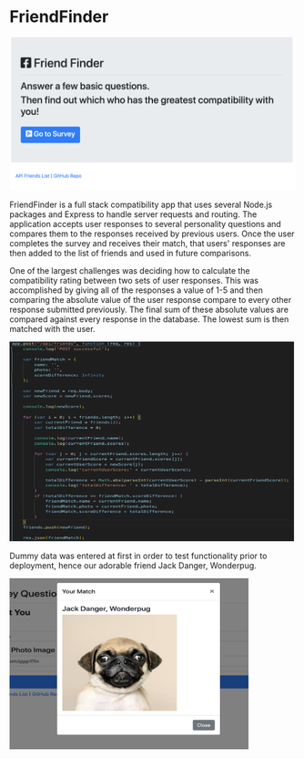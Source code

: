 # FriendFinder

<img src="/images/FriendFinderTitle.png">


FriendFinder is a full stack compatibility app that uses several Node.js packages and Express to handle server requests and routing. The application accepts user responses to several personality questions and compares them to the responses received by previous users. Once the user completes the survey and receives their match, that users' responses are then added to the list of friends and used in future comparisons. 

One of the largest challenges was deciding how to calculate the compatibility rating between two sets of user responses. This was accomplished by giving all of the responses a value of 1-5 and then comparing the absolute value of the user response compare to every other response submitted previously. The final sum of these absolute values are compared against every response in the database. The lowest sum is then matched with the user. 

<img src="/images/FriendFinderCode.png" width= 500px; height= 350px;>


Dummy data was entered at first in order to test functionality prior to deployment, hence our adorable friend Jack Danger, Wonderpug.

<img src="/images/FriendFinderMatch.png" width = 420px; height = 300px; align = center> 
